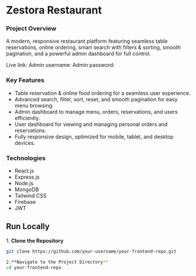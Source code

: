# Zestora Restaurant

### Project Overview
A modern, responsive restaurant platform featuring seamless table reservations, online ordering, smart search with filters & sorting, smooth pagination, and a powerful admin dashboard for full control.

Live link:
Admin username: 
Admin password:


### Key Features

- Table reservation & online food ordering for a seamless user experience.  
- Advanced search, filter, sort, reset, and smooth pagination for easy menu browsing.  
- Admin dashboard to manage menu, orders, reservations, and users efficiently.  
- User dashboard for viewing and managing personal orders and reservations.  
- Fully responsive design, optimized for mobile, tablet, and desktop devices.


### Technologies

- React.js
- Express.js
- Node.js
- MongoDB
- Tailwind CSS
- Firebase
- JWT


## Run Locally

1️. **Clone the Repository**
```bash
git clone https://github.com/your-username/your-frontend-repo.git

2.**Navigate to the Project Directory**
cd your-frontend-repo